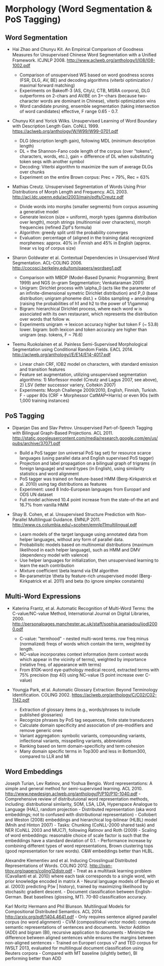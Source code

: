 Morphology (Word Segmentation & PoS Tagging)
============================================

Word Segmentation
-----------------
* Hai Zhao and Chunyu Kit. An Empirical Comparison of Goodness Measures for Unsupervised Chinese Word Segmentation with a Uniﬁed Framework. ICJNLP 2008. http://www.aclweb.org/anthology/I/I08/I08-1002.pdf
    - Comparison of unsupervised WS based on word goodness scores (FSR, DLG, AV, BE) and decoding algorithms (viterbi optimization / maximal forward matching)
    - Experiments on Bakeoff-3 (AS, CityU, CTB, MSRA corpora), DLG outperforms on 2-chars and AV/BE on 3+-chars (because two-character words are dominant in Chinese), viterbi optimization wins
    - Word candidate pruning, ensemble segmentation (taking intersection of word candidates) effective, F range 0.65 - 0.7.

* Chunyu Kit and Yorick Wilks. Unsupervised Learning of Word Boundary with Description Length Gain. CoNLL 1999. https://aclweb.org/anthology/W/W99/W99-0701.pdf
    - DLG (description length gain), following MDL (minimum description length)
    - DL = the Shannon-Fano code length of the corpus (over "tokens", characters, words, etc.), gain = difference of DL when substituting token seqs with another symbol
    - Decoding: Viterbi algorithm to maximize the sum of average DLGs over chunks
    - Experiment on the entire Brown corpus: Prec = 79%, Rec = 63%


* Mathias Creutz. Unsupervised Segmentation of Words Using Prior Distributions of Morph Length and Frequency. ACL 2003. http://acl.ldc.upenn.edu/acl2003/main/pdfs/Creutz.pdf
    - Divide words into morphs (smaller segments) from corpus assuming a generative model
    - Generate lexicon (size = uniform), morph types (gamma distribution over length), morph strings (multinomial over characters), morph frequencies (refined Zipf's formula)
    - Algorithm: greedy split until the probability converges
    - Evaluation: percentage of (aligned in the training data) recognized morphemes: approx. 40% in Finnish and 45% in English (approx. linear vs log of corpus size)

* Sharon Goldwater et al. Contextual Dependencies in Unsupervised Word Segmentation. ACL-COLING 2006. http://cocosci.berkeley.edu/tom/papers/wordseg1.pdf
    - Comparison with MBDP (Model-Based Dynamic Programming; Brent 1999) and NGS (n-gram Seggmentation; Venkataraman 2001)
    - Unigram: Dirichlet process with \alpha_0 (acts like the parameter of an infinite-dimensional symetric Dirichlet distribution) and P_0 (base distribution; unigram phoneme dist.) + Gibbs sampling + annealing (raising the probabilities of h1 and h2 to the power of 1/\gamma)
    - Bigram: hierarchical Dirichlet process, where each word w is associated with its own restaurant, which represents the distribution over words that follow w.
    - Experiments unigram -> lexicon accuracy higher but token F (~ 53.8) lower. bigram: both lexicon and token accuracy are higher than unigram (esp. tokens, F ~ 76.6)

* Teemu Ruokolainen et al. Painless Semi-Supervised Morphological Segmentation using Conditional Random Fields. EACL 2014. http://aclweb.org/anthology//E/E14/E14-4017.pdf
    - Linear chain CRF, IOB2 model on characters, with standard emission and transition features
    - Feature set augmentation, utilizing unsupervised segmentation algorithms: 1) Morfessor model (Creutz and Lagus 2007, see above), 2) LSV (letter successor variery, Coltekin 2007)
    - Experiments: Morph Challenge 2009/2010, English, Finnish, Turkish. F - upper 80s (CRF + Morphessor CatMAP+Harris) or even 90s (with 1,000 training instances)


PoS Tagging
-----------

* Dipanjan Das and Slav Petrov. Unsupervised Part-of-Speech Tagging with Bilingual Graph-Based Projections. ACL 2011. http://static.googleusercontent.com/media/research.google.com/en/us/pubs/archive/37071.pdf
    - Build a PoS tagger (on universal PoS tag set) for resource scarce languages (using parallel data and English supervised PoS tagger)
    - Projection and label propagation on a bilingual graph of trigrams (in foreign language) and word types (in English), using similarity statistics and word alignment
    - PoS tagger was trained on feature-based HMM (Berg-Kirkpatrick et al. 2010) using tag distributions as features
    - Experiment: used 8 Indo-European languages from Europarl and ODS UN dataset
    - Full model achieved 10.4 point increase from the state-of-the art and 16.7% from vanilla HMM

* Shay B. Cohen, et al. Unsupervised Structure Prediction with Non-Parallel Multilingual Guidance. EMNLP 2011. http://www.cs.columbia.edu/~scohen/emnlp11multilingual.pdf
    - Learn models of the target language using annotated data from helper languages, without any form of parallel data.
    - Probabilisitc models based on multinomial distributions (maximum likelihood in each helper language), such as HMM and DMV (dependency model with valence)
    - Use helper languages for initialization, then unsupervised learning to learn the each contribution
    - Mixture coefficient \beta learnd via EM algorithm
    - Re-parametrize \theta by feature-rich unsupervised model (Berg-Kirkpatrick et al. 2011) and beta (to ignore simplex constaints)

Multi-Word Expressions
----------------------

* Katerina Frantz, et al. Automatic Recognition of Multi-Word Terms: the C-value/NC-value Method, International Journal on Digital Libraries, 2000. http://personalpages.manchester.ac.uk/staff/sophia.ananiadou/ijodl2000.pdf
    - C-value: "termhood" - nested multi-word terms. row freq minus (normalized) freqs of words which contain the term, weighted by length.
    - NC-value incorporates context information (term context words which appear in the vicinity of terms), weighted by importance (relative freq. of appearance with terms)
    - From 810K-word eye-pathology medical record, extracted terms with 75% precision (top 40) using NC-value (5 point increase over C-value)

* Youngja Park, et al. Automatic Glossary Extraction: Beyond Terminology Identification. COLING 2002. https://aclweb.org/anthology/C/C02/C02-1142.pdf
    - Extraction of glossary items (e.g., words/phrases to include published glossaries)
    - Recognize phrases by PoS tag sequences, finite state transducers
    - Calculate domain specificity and association of pre-modifiers and remove generic ones
    - Variant aggregation: symbolic variants, compounding variants, inflectional variants, misspelling variants, abbreviations
    - Ranking based on term domain-specificity and term cohesion
    - Many domain specific terms in Top300 and less in Bottom300, compared to LLR and MI

Word Embeddings
---------------

Joseph Turian, Lev Ratinov, and Yoshua Bengio. Word representations: A simple and general method for semi-supervised learning. ACL 2010. http://www.newdesign.aclweb.org/anthology/P/P10/P10-1040.pdf
    - Comprehensive review of distributuional word representation methods, including: distributional similarity, SOM, LSA, LDA, Hyperspace Analogue to Language (HAL), random projection
    - Distributed representation (aka word embeddings; not to confused with distributional representation) - Collobert and Weston (2008) embeddings and hierarchical log-bilinear (HLBL) model (Mnih and Hinton 2007)
    - Tasks: Chunking (CoNLL-2000 shared task) and NER (CoNLL 2003 and MUC7), following Ratinov and Roth (2009)
    - Scaling of word embeddings: reasonable choice of scale factor is such that the embeddings have a standard deviation of 0.1.
    - Performance increase by combining different types of word representations, Brown clustering tops (good representation for rare words). C&W embeddings better than HLBL.

Alexandre Klementiev and et al. Inducing Crosslingual Distributed Representations of Words. COLING 2012. http://ivan-titov.org/papers/coling12distr.pdf
    - Treat as a multitask learning problem (Cavallanti et al. 2010) where each task corresponds to a single word, with prior knowledge encoded in matrix A
    - Neural language models of Bengio et al. (2003) predicting P(w | history), trained by maximizing likelihood by stochasitc gradient descent.
    - Document classification between English-German. Beat baselines (glossing, MT). 70-80 classification accuracy.


Karl Moritz Hermann and Phil Blunson. Multilingual Models for Compositional Distributed Semantics. ACL 2014. http://arxiv.org/pdf/1404.4641.pdf
    - Only requires sentence aligned parallel corpus (no word alignment)
    - CVM (compositional vector model): compute semantic representations of sentences and documents. Vector Addition (ADD) and bigram (BI), recursive application to documents
    - Minimize the difference between aligned sentences while ensures the margins between non-aligned sentences
    - Trained on Europerl corpus v7 and TED corpus for IWSLT 2013, evaluated for multilingual document classification using Reuters corpora
    - Compared with MT baseline (slightly better), BI performing better than ADD
